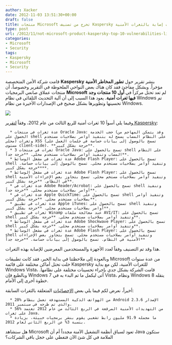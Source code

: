 ```yaml
---
author: Xacker
date: 2012-11-03 13:51:30+00:00
draft: false
title: منتجات Microsoft تخرج من تصنيف Kaspersky لأكثر البرمجيات إصابة بالثغرات الأمنية
type: post
url: /2012/11/not-microsoft-product-kaspersky-top-10-vulnerabilities-list/
categories:
- Microsoft
- Security
tags:
- Kaspersky
- Microsoft
- Security
---
```


قامت شركة الأمن المتخصصة **Kaspersky** بنشر تقرير حول **تطور المخاطر الأمنية** مؤخراً. وبشكل مفاجئ فقد كان هناك بعض النواحي الملحوظة في التقرير وخصوصاً، أن منتجات عملاق صانعي البرمجيات **Microsoft** لم تعد تحتل مركزاً في **أول 10 منتجات وجد فيها ثغرات أمنية**. يعود هذا السبب إلى أن آلية التحديث التلقائي في نظام Windows تم تحسينها وتطويرها بشكل صحيح في الإصدارات الأخيرة من نظام Windows.




[![](http://www.it-scoop.com/wp-content/uploads/2012/11/Microsoft-Sign.jpg)
](http://www.it-scoop.com/wp-content/uploads/2012/11/Microsoft-Sign.jpg)




وفيما يلي أسوأ 10 ثغرات أمنية للربع الثالث من عام 2012، وفقاً [لتقرير Kaspersky](http://www.securelist.com/en/analysis/204792250/IT_Threat_Evolution_Q3_2012):






	  * عدة ثغرات في منتجات Oracle Java: حجب الخدمة (وقد يتمكن المهاجم من الحصول على shell على النظام المصاب يسمح له بتنفيذ أوامر بصلاحيات مستخدم محلي) وثغرات XSS (تسمح بالوصول إلى بيانات حساسة في جلسات العمل على مستوى client-side). **حرجة بشكل كبير**.
	  * 3 ثغرات في منتجات Oracle Java: تسمح بالحصول على shell على النظام المصاب وتنفيذ أوامر بصلاحيات مستخدم محلي. **حرجة جداً**.
	  * عدة ثغرات في مشغل الوسائط Adobe Flash Player: تسمح بالحصول على shell وتنفيذ أوامر بصلاحيات مستخدم محلي. تسمح بالوصول إلى بيانات حساسة. **حرجة بشكل كبير**.
	  * عدة ثغرات في مشغل الوسائط Adobe Flash Player: تسمح بالحصول على shell وتنفيذ أوامر بصلاحيات مستخم محلي. تسمح بتجاوز بعض الإجراءات الأمنية في النظام. **حرجة بشكل كبير**.
	  * عدة ثغرات في Adobe Reader/Acrobat: تسمح بالحصول على shell وتنفيذ أوامر بصلاحيات مستخدم محلي. **حرجة جداً**.
	  * عدة ثغرات في Apple QuickTime: تسمح بالحصول على shell وتنفيذ أوامر بصلاحيات مستخدم محلي. **حرجة بشكل كبير**.
	  * عدة ثغرات في تطبيق Apple iTunes: تسمح بالحصول على shell وتنفيذ أوامر بصلاحيات مستخدم محلي. **حرجة بشكل كبير**.
	  * ثغرات في تطبيق Winamp عند معالجة ملفات AVI/IT: تسمح بالحصول على shell وتنفيذ أوامر بصلاحيات مستخدم محلي. **حرجة بشكل كبير**.
	  * عدة ثغرات في مشغل الوسائط Adobe Shockwave Player: تسمح بالحصول على shell وتنفيذ أوامر بصلاحيات مستخدم محلي. **حرجة بشكل كبير**.
	  * عدة ثغرات في مشغل الوسائط Adobe Flash Player: تسمح بالحصول على shell وتنفيذ أوامر بصلاحيات مستخدم محلي. تسمح بتجاوز بعض الإجراءات الأمنية في النظام. تسمح بالوصول إلى بيانات حساسة. **حرجة جداً**



هذا وقد تم التصنيف وفقاً لعدد الأجهزة والمستخدمين المعرضين للإصابة بهذه الثغرات.




وبالعودة إلى ملاحظتنا في بداية الخبر، فقد كانت تطبيقات Microsoft من عدة سنوات خلت تحتل أماكن مختلفة على قائمة Kaspersky للثغرات الأمنية، لكن مع بداية Windows Vista، قامت الشركة بشكل جدي بإجراء تحسينات مختلفة على نظامها. وبالطبع فإن Windows 7 أتى ليكمل ما تم البدء به في Vista، ونظام Windows 8 ينقله خطوة أخرى إلى الأمام.




أخيراً، نعرض لكم فيما يلي بعض [الإحصائيات](http://thenextweb.com/microsoft/2012/11/02/microsofts-security-team-is-killing-it-not-one-product-on-kasperskys-top-10-vulnerabilities-list/) المتعلقة بالثغرات السابقة:






	  * 28% من الهواتف الذكية المستهدفة تعمل بنظام Android الإصدار 2.3.6 والذي تم طرحه في سبتمبر 2011.
	  * 56% من التهديدات الأمنية المرقعة في الربع الثالث من عام 2012 تعتمد على ثغرات Java.
	  * ما مجمله 91.9 مليون رابط تشعبي يقوم بنشر برمجيات خبيثة، بزيادة بنسبة 3% عن الربع الثاني لعام 2012.



هل سنشاهد Microsoft تعود لسباق أنظمة التشغيل الآمنة مجدداً أم أن Java ستكون الملامة في كل شئ الآن فتغطي على خجل باقي الشركات؟
